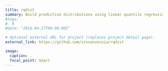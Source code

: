 ```yaml
---
title: rqdist
summary: Build predictive distributions using linear quantile regression. R package. 
#tags:
#- R
#date: "2016-04-27T00:00:00Z"

# Optional external URL for project (replaces project detail page).
external_link: https://github.com/vincenzocoia/rqdist

image:
  caption: .
  focal_point: Smart
---
```

